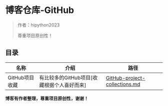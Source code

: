 # 博客仓库-GitHub
> 作者：hipython2023
>
> 尊重项目原创性！
## 目录

| 名称           | 介绍                                       | 路径                                                         |
| -------------- | ------------------------------------------ | ------------------------------------------------------------ |
| GitHub项目收藏 | 有比较多的GitHub项目[收藏根据个人喜好而来] | [GitHub-project-collections.md](GitHub-project-collections.md) |

  **博客有作者整理，尊重项目原创性，谢谢！**

